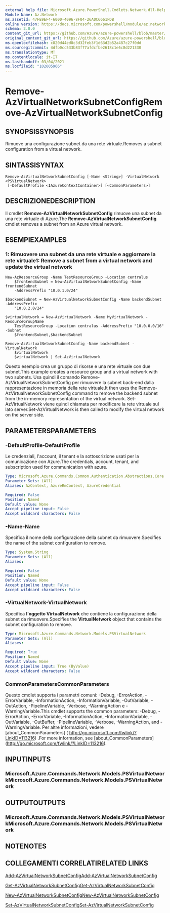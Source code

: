 ```yaml
---
external help file: Microsoft.Azure.PowerShell.Cmdlets.Network.dll-Help.xml
Module Name: Az.Network
ms.assetid: 47FE9EF4-6000-4096-8F04-26A0C6661FDB
online version: https://docs.microsoft.com/powershell/module/az.network/remove-azvirtualnetworksubnetconfig
schema: 2.0.0
content_git_url: https://github.com/Azure/azure-powershell/blob/master/src/Network/Network/help/Remove-AzVirtualNetworkSubnetConfig.md
original_content_git_url: https://github.com/Azure/azure-powershell/blob/master/src/Network/Network/help/Remove-AzVirtualNetworkSubnetConfig.md
ms.openlocfilehash: c820d44ed8c3d32feb3f1d63d2b52a487c27f0dd
ms.sourcegitcommit: 4dfb0cc533b83f77afdcfbe2618c1e6c8d221330
ms.translationtype: MT
ms.contentlocale: it-IT
ms.lasthandoff: 03/04/2021
ms.locfileid: "102005966"
---
```

# <span data-ttu-id="70eaa-101">Remove-AzVirtualNetworkSubnetConfig</span><span class="sxs-lookup"><span data-stu-id="70eaa-101">Remove-AzVirtualNetworkSubnetConfig</span></span>

## <span data-ttu-id="70eaa-102">SYNOPSIS</span><span class="sxs-lookup"><span data-stu-id="70eaa-102">SYNOPSIS</span></span>
<span data-ttu-id="70eaa-103">Rimuove una configurazione subnet da una rete virtuale.</span><span class="sxs-lookup"><span data-stu-id="70eaa-103">Removes a subnet configuration from a virtual network.</span></span>

## <span data-ttu-id="70eaa-104">SINTASSI</span><span class="sxs-lookup"><span data-stu-id="70eaa-104">SYNTAX</span></span>

```
Remove-AzVirtualNetworkSubnetConfig [-Name <String>] -VirtualNetwork <PSVirtualNetwork>
 [-DefaultProfile <IAzureContextContainer>] [<CommonParameters>]
```

## <span data-ttu-id="70eaa-105">DESCRIZIONE</span><span class="sxs-lookup"><span data-stu-id="70eaa-105">DESCRIPTION</span></span>
<span data-ttu-id="70eaa-106">Il cmdlet **Remove-AzVirtualNetworkSubnetConfig** rimuove una subnet da una rete virtuale di Azure.</span><span class="sxs-lookup"><span data-stu-id="70eaa-106">The **Remove-AzVirtualNetworkSubnetConfig** cmdlet removes a subnet from an Azure virtual network.</span></span>

## <span data-ttu-id="70eaa-107">ESEMPI</span><span class="sxs-lookup"><span data-stu-id="70eaa-107">EXAMPLES</span></span>

### <span data-ttu-id="70eaa-108">1: Rimuovere una subnet da una rete virtuale e aggiornare la rete virtuale</span><span class="sxs-lookup"><span data-stu-id="70eaa-108">1: Remove a subnet from a virtual network and update the virtual network</span></span>
```
New-AzResourceGroup -Name TestResourceGroup -Location centralus
    $frontendSubnet = New-AzVirtualNetworkSubnetConfig -Name frontendSubnet 
    -AddressPrefix "10.0.1.0/24"

$backendSubnet = New-AzVirtualNetworkSubnetConfig -Name backendSubnet -AddressPrefix 
    "10.0.2.0/24"

$virtualNetwork = New-AzVirtualNetwork -Name MyVirtualNetwork -ResourceGroupName 
    TestResourceGroup -Location centralus -AddressPrefix "10.0.0.0/16" -Subnet 
    $frontendSubnet,$backendSubnet

Remove-AzVirtualNetworkSubnetConfig -Name backendSubnet -VirtualNetwork 
    $virtualNetwork
    $virtualNetwork | Set-AzVirtualNetwork
```

<span data-ttu-id="70eaa-109">Questo esempio crea un gruppo di risorse e una rete virtuale con due subnet.</span><span class="sxs-lookup"><span data-stu-id="70eaa-109">This example creates a resource group and a virtual network with two subnets.</span></span> <span data-ttu-id="70eaa-110">Usa quindi il comando Remove-AzVirtualNetworkSubnetConfig per rimuovere la subnet back-end dalla rappresentazione in memoria della rete virtuale.</span><span class="sxs-lookup"><span data-stu-id="70eaa-110">It then uses the Remove-AzVirtualNetworkSubnetConfig command to remove the backend subnet from the in-memory representation of the virtual network.</span></span> <span data-ttu-id="70eaa-111">Set-AzVirtualNetwork viene quindi chiamata per modificare la rete virtuale sul lato server.</span><span class="sxs-lookup"><span data-stu-id="70eaa-111">Set-AzVirtualNetwork is then called to modify the virtual network on the server side.</span></span>

## <span data-ttu-id="70eaa-112">PARAMETERS</span><span class="sxs-lookup"><span data-stu-id="70eaa-112">PARAMETERS</span></span>

### <span data-ttu-id="70eaa-113">-DefaultProfile</span><span class="sxs-lookup"><span data-stu-id="70eaa-113">-DefaultProfile</span></span>
<span data-ttu-id="70eaa-114">Le credenziali, l'account, il tenant e la sottoscrizione usati per la comunicazione con Azure.</span><span class="sxs-lookup"><span data-stu-id="70eaa-114">The credentials, account, tenant, and subscription used for communication with azure.</span></span>

```yaml
Type: Microsoft.Azure.Commands.Common.Authentication.Abstractions.Core.IAzureContextContainer
Parameter Sets: (All)
Aliases: AzContext, AzureRmContext, AzureCredential

Required: False
Position: Named
Default value: None
Accept pipeline input: False
Accept wildcard characters: False
```

### <span data-ttu-id="70eaa-115">-Name</span><span class="sxs-lookup"><span data-stu-id="70eaa-115">-Name</span></span>
<span data-ttu-id="70eaa-116">Specifica il nome della configurazione della subnet da rimuovere.</span><span class="sxs-lookup"><span data-stu-id="70eaa-116">Specifies the name of the subnet configuration to remove.</span></span>

```yaml
Type: System.String
Parameter Sets: (All)
Aliases:

Required: False
Position: Named
Default value: None
Accept pipeline input: False
Accept wildcard characters: False
```

### <span data-ttu-id="70eaa-117">-VirtualNetwork</span><span class="sxs-lookup"><span data-stu-id="70eaa-117">-VirtualNetwork</span></span>
<span data-ttu-id="70eaa-118">Specifica **l'oggetto VirtualNetwork** che contiene la configurazione della subnet da rimuovere.</span><span class="sxs-lookup"><span data-stu-id="70eaa-118">Specifies the **VirtualNetwork** object that contains the subnet configuration to remove.</span></span>

```yaml
Type: Microsoft.Azure.Commands.Network.Models.PSVirtualNetwork
Parameter Sets: (All)
Aliases:

Required: True
Position: Named
Default value: None
Accept pipeline input: True (ByValue)
Accept wildcard characters: False
```

### <span data-ttu-id="70eaa-119">CommonParameters</span><span class="sxs-lookup"><span data-stu-id="70eaa-119">CommonParameters</span></span>
<span data-ttu-id="70eaa-120">Questo cmdlet supporta i parametri comuni: -Debug, -ErrorAction, -ErrorVariable, -InformationAction, -InformationVariable, -OutVariable, -OutAction, -PipelineVariable, -Verbose, -WarningAction e -WarningVariable.</span><span class="sxs-lookup"><span data-stu-id="70eaa-120">This cmdlet supports the common parameters: -Debug, -ErrorAction, -ErrorVariable, -InformationAction, -InformationVariable, -OutVariable, -OutBuffer, -PipelineVariable, -Verbose, -WarningAction, and -WarningVariable.</span></span> <span data-ttu-id="70eaa-121">Per altre informazioni, vedere [about_CommonParameters] ( http://go.microsoft.com/fwlink/?LinkID=113216) .</span><span class="sxs-lookup"><span data-stu-id="70eaa-121">For more information, see [about_CommonParameters] (http://go.microsoft.com/fwlink/?LinkID=113216).</span></span>

## <span data-ttu-id="70eaa-122">INPUT</span><span class="sxs-lookup"><span data-stu-id="70eaa-122">INPUTS</span></span>

### <span data-ttu-id="70eaa-123">Microsoft.Azure.Commands.Network.Models.PSVirtualNetwork</span><span class="sxs-lookup"><span data-stu-id="70eaa-123">Microsoft.Azure.Commands.Network.Models.PSVirtualNetwork</span></span>

## <span data-ttu-id="70eaa-124">OUTPUT</span><span class="sxs-lookup"><span data-stu-id="70eaa-124">OUTPUTS</span></span>

### <span data-ttu-id="70eaa-125">Microsoft.Azure.Commands.Network.Models.PSVirtualNetwork</span><span class="sxs-lookup"><span data-stu-id="70eaa-125">Microsoft.Azure.Commands.Network.Models.PSVirtualNetwork</span></span>

## <span data-ttu-id="70eaa-126">NOTE</span><span class="sxs-lookup"><span data-stu-id="70eaa-126">NOTES</span></span>

## <span data-ttu-id="70eaa-127">COLLEGAMENTI CORRELATI</span><span class="sxs-lookup"><span data-stu-id="70eaa-127">RELATED LINKS</span></span>

[<span data-ttu-id="70eaa-128">Add-AzVirtualNetworkSubnetConfig</span><span class="sxs-lookup"><span data-stu-id="70eaa-128">Add-AzVirtualNetworkSubnetConfig</span></span>](./Add-AzVirtualNetworkSubnetConfig.md)

[<span data-ttu-id="70eaa-129">Get-AzVirtualNetworkSubnetConfig</span><span class="sxs-lookup"><span data-stu-id="70eaa-129">Get-AzVirtualNetworkSubnetConfig</span></span>](./Get-AzVirtualNetworkSubnetConfig.md)

[<span data-ttu-id="70eaa-130">New-AzVirtualNetworkSubnetConfig</span><span class="sxs-lookup"><span data-stu-id="70eaa-130">New-AzVirtualNetworkSubnetConfig</span></span>](./New-AzVirtualNetworkSubnetConfig.md)

[<span data-ttu-id="70eaa-131">Set-AzVirtualNetworkSubnetConfig</span><span class="sxs-lookup"><span data-stu-id="70eaa-131">Set-AzVirtualNetworkSubnetConfig</span></span>](./Set-AzVirtualNetworkSubnetConfig.md)


